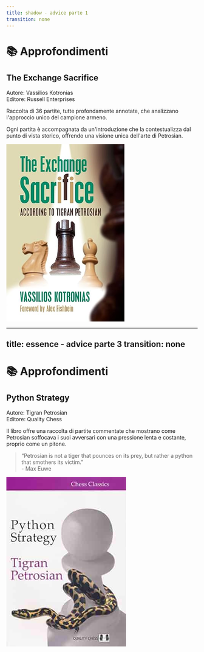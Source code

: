 ```yaml
---
title: shadow - advice parte 1
transition: none
---
```


# 📚 Approfondimenti 

<div class="grid grid-cols-2 gap-8">
  <div class="mt-4">
    <h2 class="text-xl font-semibold text-gray-500">The Exchange Sacrifice</h2>
    <p class="mt-2 text-sm text-gray-400">
      <span class="font-semibold">Autore:</span> Vassilios Kotronias<br>
      <span class="font-semibold">Editore:</span> Russell Enterprises
    </p>
    <p class="text-base text-gray-500 leading-relaxed">
      Raccolta di 36 partite, tutte profondamente annotate, che analizzano l'approccio unico del campione armeno.
    </p>
    <p class="text-base text-gray-500 mt-4 leading-relaxed">
      Ogni partita è accompagnata da un'introduzione che la contestualizza dal punto di vista storico, offrendo una visione unica dell'arte di Petrosian.
    </p>
  </div>
  <div class="flex justify-center mt-4">
    <img src="../images/exchange_sacrifice.jpg" alt="Exchange sacrifice" 
      class="max-w-[250px] h-auto rounded-lg shadow-md border border-gray-300" />
  </div>
</div>

<Footer />

---
title: essence - advice parte 3
transition: none
---

# 📚 Approfondimenti

<div class="grid grid-cols-2 gap-8">
  <div class="mt-4">
    <h2 class="text-xl font-semibold text-gray-500">Python Strategy</h2>
    <p class="mt-2 text-sm text-gray-400">
      <span class="font-semibold">Autore:</span> Tigran Petrosian <br>
      <span class="font-semibold">Editore:</span> Quality Chess 
    </p>
    <p class="mt-4 text-base text-gray-600">
      Il libro offre una raccolta di partite commentate che mostrano come Petrosian soffocava i suoi avversari con una pressione lenta e costante, proprio come un pitone.
    </p>
    <blockquote class="border-l-4 border-blue-500 pl-4 text-gray-500 mt-4">
      “Petrosian is not a tiger that pounces on its prey, but rather a python that smothers its victim.”
      <footer class="text-sm text-gray-400 mt-2">- Max Euwe</footer>
    </blockquote>
  </div>
  <div class="flex justify-center  mt-4">
    <img src="../images/python-strategy.jpg" alt="Python Strategy" 
      class="max-w-[250px] h-auto rounded-lg shadow-md border border-gray-300" />
  </div>
</div>

<Footer />


